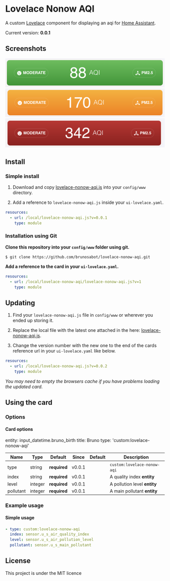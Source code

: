 # Lovelace Nonow AQI

A custom [Lovelace](https://www.home-assistant.io/lovelace/) component for displaying an aqi for [Home Assistant](https://github.com/home-assistant/home-assistant).

Current version: **0.0.1**

## Screenshots

![Good air quality](images/overview.png)
![Medium air quality](images/overview-2.png)
![Bad air quality](images/overview-3.png)

## Install

### Simple install

1. Download and copy [lovelace-nonow-aqi.js](https://raw.githubusercontent.com/brunosabot/lovelace-nonow-aqi/master/lovelace-nonow-aqi.js) into your `config/www` directory.

2. Add a reference to `lovelace-nonow-aqi.js` inside your `ui-lovelace.yaml`.

```yaml
resources:
  - url: /local/lovelace-nonow-aqi.js?v=0.0.1
    type: module
```

### Installation using Git

**Clone this repository into your `config/www` folder using git.**

```console
$ git clone https://github.com/brunosabot/lovelace-nonow-aqi.git
```

**Add a reference to the card in your `ui-lovelace.yaml`.**

```yaml
resources:
  - url: /local/lovelace-nonow-aqi/lovelace-nonow-aqi.js?v=1
    type: module
```

## Updating

1. Find your `lovelace-nonow-aqi.js` file in `config/www` or wherever you ended up storing it.

2. Replace the local file with the latest one attached in the here: [lovelace-nonow-aqi.js](https://raw.githubusercontent.com/brunosabot/lovelace-nonow-aqi/master/lovelace-nonow-aqi.js).

3. Change the version number with the new one to the end of the cards reference url in your `ui-lovelace.yaml` like below.

```yaml
resources:
  - url: /local/lovelace-nonow-aqi.js?v=0.0.2
    type: module
```

_You may need to empty the browsers cache if you have problems loading the updated card._

## Using the card

### Options

#### Card options

entity: input_datetime.bruno_birth
title: Bruno
type: 'custom:lovelace-nonow-aqi'

| Name      | Type    | Default      | Since  | Default | Description                  |
| --------- | ------- | ------------ | ------ | ------- | ---------------------------- |
| type      | string  | **required** | v0.0.1 |         | `custom:lovelace-nonow-aqi`  |
| index     | string  | **required** | v0.0.1 |         | A quality index **entity**   |
| level     | integer | **required** | v0.0.1 |         | A pollution level **entity** |
| pollutant | integer | **required** | v0.0.1 |         | A main pollutant **entity**  |

### Example usage

#### Simple usage

```yaml
- type: custom:lovelace-nonow-aqi
  index: sensor.u_s_air_quality_index
  level: sensor.u_s_air_pollution_level
  pollutant: sensor.u_s_main_pollutant
```

## License

This project is under the MIT licence
